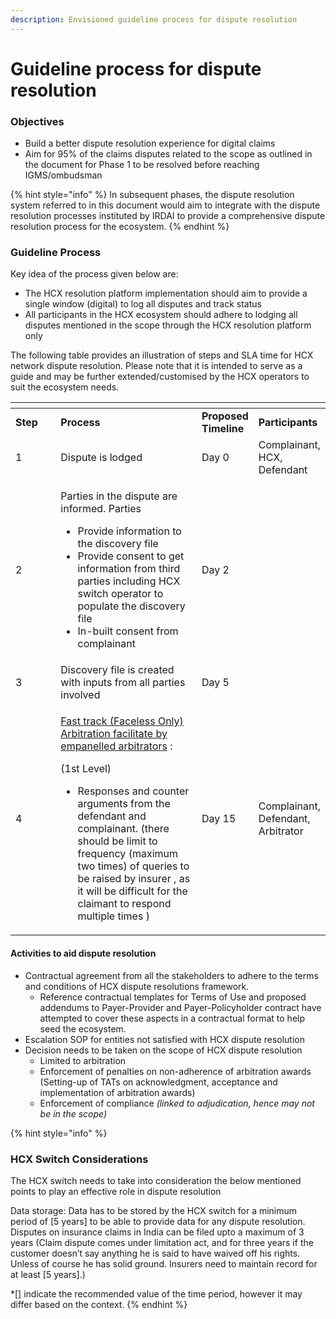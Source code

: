 ```yaml
---
description: Envisioned guideline process for dispute resolution
---
```


# Guideline process for dispute resolution

### Objectives

* Build a better dispute resolution experience for digital claims
* Aim for 95% of the claims disputes related to the scope as outlined in the document for Phase 1 to be resolved before reaching IGMS/ombudsman

{% hint style="info" %}
In subsequent phases, the dispute resolution system referred to in this document would aim to integrate with the dispute resolution processes instituted by IRDAI to provide a comprehensive dispute resolution process for the ecosystem.
{% endhint %}



### Guideline Process

Key idea of the process given below are:&#x20;

* The HCX resolution platform implementation should aim to provide a single window (digital) to log all disputes and track status
* All participants in the HCX ecosystem should adhere to lodging all disputes mentioned in the scope through the HCX resolution platform only

The following table provides an illustration of steps and SLA time for HCX network dispute resolution. Please note that it is intended to serve as a guide and may be further extended/customised by the HCX operators to suit the ecosystem needs.

<table data-header-hidden><thead><tr><th width="87"></th><th width="338"></th><th></th><th></th></tr></thead><tbody><tr><td><strong>Step</strong></td><td><strong>Process</strong></td><td><strong>Proposed Timeline</strong></td><td><strong>Participants</strong></td></tr><tr><td>1</td><td>Dispute is lodged</td><td>Day 0</td><td>Complainant, HCX, Defendant</td></tr><tr><td>2</td><td><p>Parties in the dispute are informed. Parties</p><ul><li>Provide information to the discovery file</li><li>Provide consent to get information from third parties including HCX switch operator to populate the discovery file</li><li>In-built consent from complainant</li></ul></td><td>Day 2</td><td></td></tr><tr><td>3</td><td>Discovery file is created with inputs from all parties involved</td><td>Day 5</td><td></td></tr><tr><td>4</td><td><p><a href="guidelines-for-leveraging-fta.md">Fast track (Faceless Only) Arbitration facilitate by empanelled arbitrators</a> :</p><p>(1st Level)</p><ul><li>Responses and counter arguments from the defendant and complainant. (there should be limit to frequency (maximum two times) of queries to be raised by insurer , as it will be difficult for the claimant to respond multiple times )</li></ul></td><td>Day 15</td><td>Complainant, Defendant, Arbitrator</td></tr></tbody></table>

#### Activities to aid dispute resolution

* Contractual agreement from all the stakeholders to adhere to the terms and conditions of HCX dispute resolutions framework. &#x20;
  * Reference contractual templates for Terms of Use and proposed addendums to Payer-Provider and Payer-Policyholder contract have attempted to cover these aspects in a contractual format to help seed the ecosystem.&#x20;
* Escalation SOP for entities not satisfied with HCX dispute resolution
* Decision needs to be taken on the scope of HCX dispute resolution
  * Limited to arbitration
  * Enforcement of penalties on non-adherence of arbitration awards (Setting-up of TATs on acknowledgment, acceptance and implementation of arbitration awards)
  * Enforcement of compliance _(linked to adjudication, hence may not be in the scope)_

{% hint style="info" %}
### HCX Switch Considerations

The HCX switch needs to take into consideration the below mentioned points to play an effective role in dispute resolution

Data storage: Data has to be stored by the HCX switch for a minimum period of \[5 years] to be able to provide data for any dispute resolution. Disputes on insurance claims in India can be filed upto a maximum of 3 years (Claim dispute comes under limitation act, and for three years if the customer doesn’t say anything he is said to have waived off his rights. Unless of course he has solid ground. Insurers need to maintain record for at least \[5 years].)

\*\[] indicate the recommended value of the time period, however it may differ based on the context.&#x20;
{% endhint %}

###
